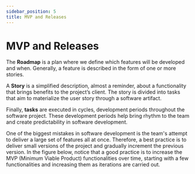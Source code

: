 ```yaml
---
sidebar_position: 5
title: MVP and Releases
---
```

# MVP and Releases

The **Roadmap** is a plan where we define which features will be developed and when. Generally, a feature is described in the form of one or more stories.

A **Story** is a simplified description, almost a reminder, about a functionality that brings benefits to the project’s client. The story is divided into tasks that aim to materialize the user story through a software artifact.

Finally, **tasks** are executed in cycles, development periods throughout the software project. These development periods help bring rhythm to the team and create predictability in software development.

One of the biggest mistakes in software development is the team's attempt to deliver a large set of features all at once. Therefore, a best practice is to deliver small versions of the project and gradually increment the previous version. In the figure below, notice that a good practice is to increase the MVP (Minimum Viable Product) functionalities over time, starting with a few functionalities and increasing them as iterations are carried out.
